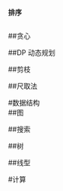 **排序**  
```python

```

##贪心  

##DP 动态规划  

##剪枝

##尺取法  

#数据结构  
##图  

##搜索  

##树  

##线型  

#计算  
